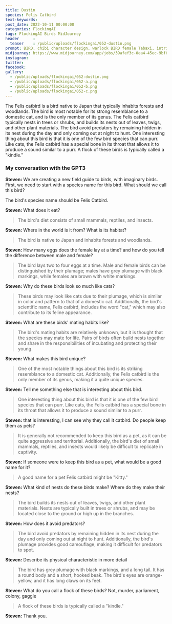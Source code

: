 ```yaml
---
title: Dustin
species: Felis Catbird
text-keywords: 
post_date: 2022-10-11 00:00:00
categories: FlockingAI
tags: FlockingAI Birds MidJourney 
header      :
  teaser    : /public/uploads/flockingai/052-dustin.png
prompt: BIRD, chibi character design, warlock BIRD female Tabaxi, intricate outfit, by Gom Sunim, Paru Itagaki, jean-baptiste monge, akira toriyama, Akihiko yoshida
midjourney: https://www.midjourney.com/app/jobs/39afef3c-0ea4-45ec-9bf6-1390120ed9bc
instagram: 
twitter: 
facebook: 
gallery: 
  - /public/uploads/flockingai/052-dustin.png
  - /public/uploads/flockingai/052-a.png
  - /public/uploads/flockingai/052-b.png
  - /public/uploads/flockingai/052-c.png
---
```


The Felis catbird is a bird native to Japan that typically inhabits forests and woodlands. The bird is most notable for its strong resemblance to a domestic cat, and is the only member of its genus. The Felis catbird typically nests in trees or shrubs, and builds its nests out of leaves, twigs, and other plant materials. The bird avoid predators by remaining hidden in its nest during the day and only coming out at night to hunt. One interesting thing about this bird is that it is one of the few bird species that can purr. Like cats, the Felis catbird has a special bone in its throat that allows it to produce a sound similar to a purr. A flock of these birds is typically called a "kindle."

### My conversation with the GPT3

**Steven:** We are creating a new field guide to birds, with imaginary birds. First, we need to start with a species name for this bird. What should we call this bird?

The bird's species name should be Felis Catbird.

**Steven:** What does it eat?

> The bird's diet consists of small mammals, reptiles, and insects.

**Steven:** Where in the world is it from? What is its habitat?

> The bird is native to Japan and inhabits forests and woodlands.

**Steven:** How many eggs does the female lay at a time? and how do you tell the difference between male and female?

> The bird lays two to four eggs at a time. Male and female birds can be distinguished by their plumage; males have grey plumage with black markings, while females are brown with white markings.

**Steven:** Why do these birds look so much like cats?

> These birds may look like cats due to their plumage, which is similar in color and pattern to that of a domestic cat. Additionally, the bird's scientific name, Felis catbird, includes the word "cat," which may also contribute to its feline appearance.

**Steven:** What are these birds' mating habits like?

> The bird's mating habits are relatively unknown, but it is thought that the species may mate for life. Pairs of birds often build nests together and share in the responsibilities of incubating and protecting their young.

**Steven:** What makes this bird unique?

> One of the most notable things about this bird is its striking resemblance to a domestic cat. Additionally, the Felis catbird is the only member of its genus, making it a quite unique species.

**Steven:** Tell me something else that is interesting about this bird.

> One interesting thing about this bird is that it is one of the few bird species that can purr. Like cats, the Felis catbird has a special bone in its throat that allows it to produce a sound similar to a purr.

**Steven:** that is interesting, I can see why they call it catbird. Do people keep them as pets?

> It is generally not recommended to keep this bird as a pet, as it can be quite aggressive and territorial. Additionally, the bird's diet of small mammals, reptiles, and insects would likely be difficult to replicate in captivity.

**Steven:** If someone were to keep this bird as a pet, what would be a good name for it?

> A good name for a pet Felis catbird might be "Kitty."

**Steven:** What kind of nests do these birds make? Where do they make their nests?

> The bird builds its nests out of leaves, twigs, and other plant materials. Nests are typically built in trees or shrubs, and may be located close to the ground or high up in the branches.

**Steven:** How does it avoid predators?

> The bird avoid predators by remaining hidden in its nest during the day and only coming out at night to hunt. Additionally, the bird's plumage provides good camouflage, making it difficult for predators to spot.

**Steven:** Describe its physical characteristic in more detail

> The bird has grey plumage with black markings, and a long tail. It has a round body and a short, hooked beak. The bird's eyes are orange-yellow, and it has long claws on its feet.

**Steven:** What do you call a flock of these birds? Not, murder, parliament, colony, gaggle

> A flock of these birds is typically called a "kindle."

**Steven:** Thank you.
